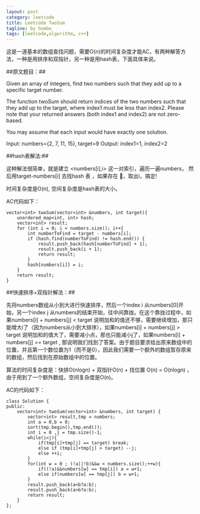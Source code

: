 ```yaml
---
layout: post
category: leetcode
title: Leetcode TwoSum
tagline: by hombo
tags: [leetcode,algorithm, c++]
---
```

这是一道基本的数组查找问题，需要O(n)的时间复杂度才能AC，有两种解答方法，一种是用排序和双指针，另一种是用hash表，下面具体来说。

<!--more-->

##原文题目：##

Given an array of integers, find two numbers such that they add up to a specific target number.

The function twoSum should return indices of the two numbers such that they add up to the target, where index1 must be less than index2. Please note that your returned answers (both index1 and index2) are not zero-based.

You may assume that each input would have exactly one solution.

Input: numbers={2, 7, 11, 15}, target=9
Output: index1=1, index2=2

##hash表解法:##

这种解法很简单，就是建立 <numbers[i],i> 这一对索引，遍历一遍numbers， 然后用target-numbers[i] 去找hash 表 ，如果存在 ，取出i，搞定!

时间复杂度是O(n), 空间复杂度是hash表的大小。

AC代码如下：

    vector<int> twoSum(vector<int> &numbers, int target){
        unordered_map<int, int> hash;
        vector<int> result;
        for (int i = 0; i < numbers.size(); i++{
            int numberToFind = target - numbers[i];
            if (hash.find(numberToFind) != hash.end()) {
                result.push_back(hash[numberToFind] + 1);
                result.push_back(i + 1);            
                return result;
            }
            hash[numbers[i]] = i;
        }
        return result;
    }

##快速排序+双指针解法：##

先将numbers数组从小到大进行快速排序，然后一个index i 从numbers[0]开始，另一个index j 从numbers的结束开始，往中间靠拢。在这个靠拢过程中，如果numbers[i] + numbers[j] < target 说明加和的值还不够，需要继续增加，那只能增大i了（因为numbers从小到大排序），如果numbers[i] + numbers[j] > target 说明加和的值大了，需要减小点，那也只能减小j了，如果numbers[i] + numbers[j] == target , 那说明我们找到了答案。由于题目要求给出原来数组中的位置，并且第一个数位置为1（而不是0），因此我们需要一个额外的数组暂存原来的数组，然后找到在原始数组中的位置。

算法的时间复杂度是：快排O(nlogn) + 双指针O(n) + 找位置 O(n)  = O(nlogn) ，由于用到了一个额外数组，空间复杂度是O(n)。

AC的代码如下：

    class Solution {
    public:
        vector<int> twoSum(vector<int> &numbers, int target) {
            vector<int> result,tmp = numbers;
            int a = 0,b = 0;
            sort(tmp.begin(),tmp.end());
            int i = 0 ,j = tmp.size()-1;
            while(i<j){
                if(tmp[i]+tmp[j] == target) break;
                else if (tmp[i]+tmp[j] > target) --j;
                else ++i;
            }
            for(int w = 0 ; (!a||!b)&&w < numbers.size();++w){
                if((!a)&&numbers[w] == tmp[i]) a = w+1;
                else if(numbers[w] == tmp[j]) b = w+1;
            }
            result.push_back(a<b?a:b);
            result.push_back(a>b?a:b);
            return result;
        }
    };

